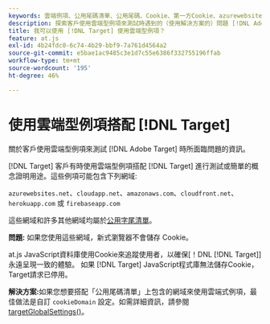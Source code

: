 ```yaml
---
keywords: 雲端例項、公用尾碼清單、公用尾碼、Cookie、第一方Cookie、azurewebsites.net、cloudapp.net、amazonaws.com、cloudfront.net、herokuapp.com、firebaseapp.com、targetGlobalSettings、cookieDomain、雲端例項5、雲端例項6、雲端例項7、雲端例項8、雲端例項9、公用尾碼清單0、公用尾碼清單1、公用尾碼清單2、公用尾碼清單3、公用尾碼清單4、公用尾碼清單5
description: 探索客戶使用雲端型例項來測試時遇到的（使用解決方案的）問題 [!DNL Adobe Target] 或用於概念證明用途。
title: 我可以使用 [!DNL Target] 使用雲端型例項？
feature: at.js
exl-id: 4b24fdc0-6c74-4b29-bbf9-7a761d4564a2
source-git-commit: e5bae1ac9485c3e1d7c55e6386f332755196ffab
workflow-type: tm+mt
source-wordcount: '195'
ht-degree: 46%

---
```


# 使用雲端型例項搭配 [!DNL Target]

關於客戶使用雲端型例項來測試 [!DNL Adobe Target] 時所面臨問題的資訊。

[!DNL Target] 客戶有時使用雲端型例項搭配 [!DNL Target] 進行測試或簡單的概念證明用途。這些例項可能包含下列網域:

`azurewebsites.net`、`cloudapp.net`、`amazonaws.com`、`cloudfront.net`、`herokuapp.com` 或 `firebaseapp.com`

這些網域和許多其他網域均屬於[公用字尾清單](https://publicsuffix.org/list/public_suffix_list.dat)。

**問題:** 如果您使用這些網域，新式瀏覽器不會儲存 Cookie。

at.js JavaScript資料庫使用Cookie來追蹤使用者，以確保[！DNL [!DNL Target]]永遠呈現一致的體驗。 如果 [!DNL Target] JavaScript程式庫無法儲存Cookie，Target請求已停用。

**解決方案:**&#x200B;如果您想要搭配「公用尾碼清單」上包含的網域來使用雲端式例項，最佳做法是自訂 `cookieDomain` 設定。如需詳細資訊，請參閱 [targetGlobalSettings()](/help/dev/implement/client-side/atjs/atjs-functions/targetglobalsettings.md)。
